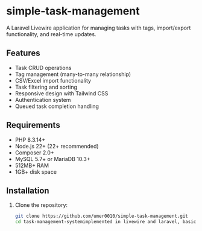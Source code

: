 # simple-task-management

A Laravel Livewire application for managing tasks with tags, import/export functionality, and real-time updates.

## Features

- Task CRUD operations
- Tag management (many-to-many relationship)
- CSV/Excel import functionality
- Task filtering and sorting
- Responsive design with Tailwind CSS
- Authentication system
- Queued task completion handling

## Requirements

- PHP 8.3.14+
- Node.js 22+ (22+ recommended)
- Composer 2.0+
- MySQL 5.7+ or MariaDB 10.3+
- 512MB+ RAM
- 1GB+ disk space

## Installation

1. Clone the repository:
   ```bash
   git clone https://github.com/umer0010/simple-task-management.git
   cd task-management-systemimplemented in livewire and laravel, basic crud operations and some advance functionality 
